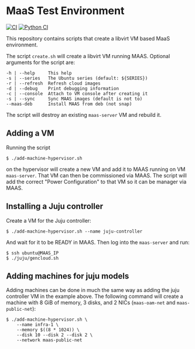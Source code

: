 # MaaS Test Environment

[![CI](https://github.com/nicolasbock/maas-test-environment/actions/workflows/CI.yaml/badge.svg)](https://github.com/nicolasbock/maas-test-environment/actions/workflows/CI.yaml)
[![Python CI](https://github.com/nicolasbock/maas-test-environment/actions/workflows/build_and_test.yaml/badge.svg)](https://github.com/nicolasbock/maas-test-environment/actions/workflows/build_and_test.yaml)

This repository contains scripts that create a libvirt VM based MaaS
environment.

The script `create.sh` will create a libvirt VM running MAAS. Optional
arguments for the script are:

```
-h | --help     This help
-s | --series   The Ubuntu series (default: ${SERIES})
-r | --refresh  Refresh cloud images
-d | --debug    Print debugging information
-c | --console  Attach to VM console after creating it
-s | --sync     Sync MAAS images (default is not to)
--maas-deb      Install MAAS from deb (not snap)
```

The script will destroy an existing `maas-server` VM and rebuild it.

## Adding a VM

Running the script

```shell
$ ./add-machine-hypervisor.sh
```

on the hypervisor will create a new VM and add it to MAAS running on
VM `maas-server`. That VM can then be commissioned via MAAS. The
script will add the correct "Power Configuration" to that VM so it can
be manager via MAAS.

## Installing a Juju controller

Create a VM for the Juju controller:

```shell
$ ./add-machine-hypervisor.sh --name juju-controller
```

And wait for it to be READY in MAAS. Then log into the `maas-server`
and run:

```shell
$ ssh ubuntu@MAAS_IP
$ ./juju/gencloud.sh
```

## Adding machines for juju models

Adding machines can be done in much the same way as adding the juju
controller VM in the example above. The following command will create
a machine with 8 GiB of memory, 3 disks, and 2 NICs (`maas-oam-net`
and `maas-public-net`):

```shell
$ ./add-machine-hypervisor.sh \
    --name infra-1 \
    --memory $((8 * 1024)) \
    --disk 10 --disk 2 --disk 2 \
    --network maas-public-net
```
